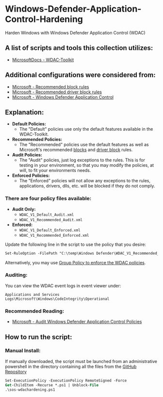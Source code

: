 # Windows-Defender-Application-Control-Hardening
 Harden Windows with Windows Defender Application Control (WDAC) 

## A list of scripts and tools this collection utilizes:
- [MicrosoftDocs - WDAC-Toolkit](https://github.com/MicrosoftDocs/WDAC-Toolkit)

## Additional configurations were considered from:
- [Microsoft - Recommended block rules](https://docs.microsoft.com/en-us/windows/security/threat-protection/windows-defender-application-control/microsoft-recommended-block-rules)
- [Microsoft - Recommended driver block rules](https://docs.microsoft.com/en-us/windows/security/threat-protection/windows-defender-application-control/microsoft-recommended-driver-block-rules)
- [Microsoft - Windows Defender Application Control](https://docs.microsoft.com/en-us/windows/security/threat-protection/windows-defender-application-control/windows-defender-application-control-design-guide)

## Explanation:
- **Default Policies:**
    - The "Default" policies use only the default features available in the WDAC-Toolkit.
- **Recommended Policies:**
    - The "Recommended" policies use the default features as well as Microsoft's recommended [blocks](https://docs.microsoft.com/en-us/windows/security/threat-protection/windows-defender-application-control/microsoft-recommended-block-rules) and [driver block](https://docs.microsoft.com/en-us/windows/security/threat-protection/windows-defender-application-control/microsoft-recommended-driver-block-rules) rules.
- **Audit Policies:**
    - The "Audit" policies, just log exceptions to the rules. This is for testing in your environment, so that you may modify the policies, at will, to fit your environments needs.
- **Enforced Policies:**
    - The "Enforced" policies will not allow any exceptions to the rules, applications, drivers, dlls, etc. will be blocked if they do not comply.

### There are four policy files available:
- **Audit Only:**
    - ```WDAC_V1_Default_Audit.xml```
    - ```WDAC_V1_Recommended_Audit.xml```
- **Enforced:**
    - ```WDAC_V1_Default_Enforced.xml```
    - ```WDAC_V1_Recommended_Enforced.xml```

Update the following line in the script to use the policy that you desire:

```ps
Set-RuleOption -FilePath "C:\temp\Windows Defender\WDAC_V1_Recommended_Enforced.xml" -Option 0
```

Alternatively, you may use [Group Policy to enforce the WDAC policies](https://docs.microsoft.com/en-us/windows/security/threat-protection/windows-defender-application-control/deploy-windows-defender-application-control-policies-using-group-policy).

### Auditing:

You can view the WDAC event logs in event viewer under:

```Applications and Services Logs\Microsoft\Windows\CodeIntegrity\Operational```

### Recommended Reading:
- [Microsoft - Audit Windows Defender Application Control Policies](https://docs.microsoft.com/en-us/windows/security/threat-protection/windows-defender-application-control/audit-windows-defender-application-control-policies)

## How to run the script:
### Manual Install:
If manually downloaded, the script must be launched from an administrative powershell in the directory containing all the files from the [GitHub Repository](https://github.com/simeononsecurity/Windows-Defender-Application-Control-Hardening/archive/main.zip)
```ps
Set-ExecutionPolicy -ExecutionPolicy RemoteSigned -Force
Get-ChildItem -Recurse *.ps1 | Unblock-File
.\sos-wdachardening.ps1
```

